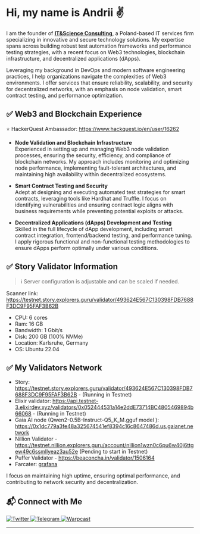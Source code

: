 # **Hi, my name is Andrii ✌️**

I am the founder of [**IT&Science Consulting**](https://www.biznes.gov.pl/en/wyszukiwarka-firm/wpis/ceidg/C4857ECA-BEE9-4DA7-AF01-AADDFC1A684D), a Poland-based IT services firm specializing in innovative and secure technology solutions. My expertise spans across building robust test automation frameworks and performance testing strategies, with a recent focus on Web3 technologies, blockchain infrastructure, and decentralized applications (dApps).

Leveraging my background in DevOps and modern software engineering practices, I help organizations navigate the complexities of Web3 environments. I offer services that ensure reliability, scalability, and security for decentralized networks, with an emphasis on node validation, smart contract testing, and performance optimization.

## ✅ Web3 and Blockchain Experience

⭐ HackerQuest Ambassador: <https://www.hackquest.io/en/user/16262>

- **Node Validation and Blockchain Infrastructure**  
  Experienced in setting up and managing Web3 node validation processes, ensuring the security, efficiency, and compliance of blockchain networks. My approach includes monitoring and optimizing node performance, implementing fault-tolerant architectures, and maintaining high availability within decentralized ecosystems.

- **Smart Contract Testing and Security**  
  Adept at designing and executing automated test strategies for smart contracts, leveraging tools like Hardhat and Truffle. I focus on identifying vulnerabilities and ensuring contract logic aligns with business requirements while preventing potential exploits or attacks.

- **Decentralized Applications (dApps) Development and Testing**  
  Skilled in the full lifecycle of dApp development, including smart contract integration, frontend/backend testing, and performance tuning. I apply rigorous functional and non-functional testing methodologies to ensure dApps perform optimally under various conditions.

## ✅ Story Validator Information

> ℹ️ Server configuration is adjustable and can be scaled if needed.

Scanner link: <https://testnet.story.explorers.guru/validator/493624E567C130398FDB7688F3DC9F95FAF3B62B>

- CPU: 6 cores
- Ram: 16 GB
- Bandwidth: 1 Gbit/s
- Disk: 200 GB (100% NVMe)
- Location: Karlsruhe, Germany
- OS: Ubuntu 22.04

## ✅ **My Validators Network**

- Story:  <https://testnet.story.explorers.guru/validator/493624E567C130398FDB7688F3DC9F95FAF3B62B> - (Running in Testnet)
- Elixir validator: <https://api.testnet-3.elixirdev.xyz/validators/0x052444531a14e2ddE73714BC4805469894b66068>  - (Running in Testnet)
- Gaia AI node (Qwen2-0.5B-Instruct-Q5_K_M.gguf model ): <https://0x1dc779a3fe48a325674541ef8394c16c8647486d.us.gaianet.network>
- Nillion Validator  - <https://testnet.nillion.explorers.guru/account/nillion1wzn0c6pu6w40j6ttgew49c6ssmllyeaz3au52e> (Pending to start in Testnet)
- Puffer Validator - <https://beaconcha.in/validator/1506164>
- Farcater: [grafana](http://158.220.105.69:3000/d/af04c037-bd8f-484a-b93e-0cb4b7d3b026/hubble-dashboard?orgId=1&refresh=30s&from=now-30d&to=now)

I focus on maintaining high uptime, ensuring optimal performance, and contributing to network security and decentralization.

## 📬 Connect with Me

<p align="left">
  <a href="https://x.com/AndrewSkry1771" target="_blank">
    <img src="https://img.shields.io/badge/Twitter-1DA1F2?style=for-the-badge&logo=twitter&logoColor=white" alt="Twitter" />
  <a href="https://t.me/Andrii_Kot" target="_blank">
    <img src="https://img.shields.io/badge/Telegram-1DA1F2?style=for-the-badge&logo=telegram&logoColor=white" alt="Telegram" />
  </a>
    <a href="https://warpcast.com/anskrypt" target="_blank">
    <img src="https://img.shields.io/badge/warpcast-1DA1F2?style=for-the-badge&logo=signal&logoColor=white" alt="Warpcast" />
  </a>
</p>

---

